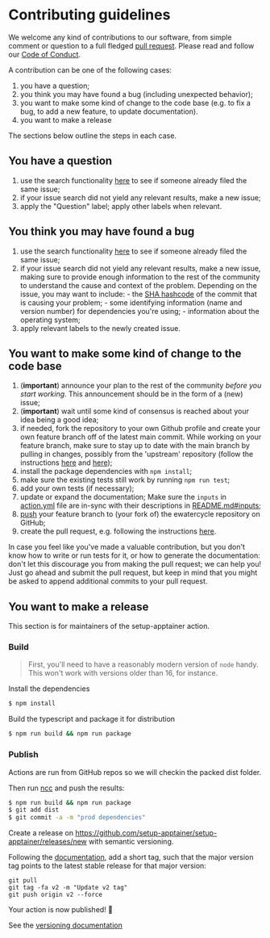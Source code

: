 # Contributing guidelines

We welcome any kind of contributions to our software, from simple
comment or question to a full fledged [pull
request](https://help.github.com/articles/about-pull-requests/). Please
read and follow our [Code of Conduct](CODE_OF_CONDUCT.md).

A contribution can be one of the following cases:

1. you have a question;
2. you think you may have found a bug (including unexpected behavior);
3. you want to make some kind of change to the code base (e.g. to fix a
    bug, to add a new feature, to update documentation).
4. you want to make a release

The sections below outline the steps in each case.

## You have a question

1. use the search functionality
    [here](https://github.com/setup-apptainer/setup-apptainer/issues) to see if
    someone already filed the same issue;
2. if your issue search did not yield any relevant results, make a new
    issue;
3. apply the \"Question\" label; apply other labels when relevant.

## You think you may have found a bug

1. use the search functionality
    [here](https://github.com/setup-apptainer/setup-apptainer/issues) to see if
    someone already filed the same issue;
2. if your issue search did not yield any relevant results, make a new
    issue, making sure to provide enough information to the rest of the
    community to understand the cause and context of the problem.
    Depending on the issue, you may want to include: - the [SHA
    hashcode](https://help.github.com/articles/autolinked-references-and-urls/#commit-shas)
    of the commit that is causing your problem; - some identifying
    information (name and version number) for dependencies you\'re
    using; - information about the operating system;
3. apply relevant labels to the newly created issue.

## You want to make some kind of change to the code base

1. (**important**) announce your plan to the rest of the community
    *before you start working*. This announcement should be in the form
    of a (new) issue;
2. (**important**) wait until some kind of consensus is reached about
    your idea being a good idea;
3. if needed, fork the repository to your own Github profile and create
    your own feature branch off of the latest main commit. While working
    on your feature branch, make sure to stay up to date with the main
    branch by pulling in changes, possibly from the \'upstream\'
    repository (follow the instructions
    [here](https://help.github.com/articles/configuring-a-remote-for-a-fork/)
    and [here](https://help.github.com/articles/syncing-a-fork/));
4. install the package dependencies with
    `npm install`;
5. make sure the existing tests still work by running `npm run test`;
6. add your own tests (if necessary);
7. update or expand the documentation; Make sure the `inputs` in [action.yml](action.yml) file are in-sync with their descriptions in [README.md#inputs](README.md#inputs);
8. [push](http://rogerdudler.github.io/git-guide/) your feature branch
    to (your fork of) the ewatercycle repository on GitHub;
9. create the pull request, e.g. following the instructions
    [here](https://help.github.com/articles/creating-a-pull-request/).

In case you feel like you\'ve made a valuable contribution, but you
don\'t know how to write or run tests for it, or how to generate the
documentation: don\'t let this discourage you from making the pull
request; we can help you! Just go ahead and submit the pull request, but
keep in mind that you might be asked to append additional commits to
your pull request.

## You want to make a release

This section is for maintainers of the setup-apptainer action.

### Build

> First, you'll need to have a reasonably modern version of `node` handy. This won't work with versions older than 16, for instance.

Install the dependencies  
```bash
$ npm install
```

Build the typescript and package it for distribution
```bash
$ npm run build && npm run package
```

### Publish

Actions are run from GitHub repos so we will checkin the packed dist folder. 

Then run [ncc](https://github.com/zeit/ncc) and push the results:
```bash
$ npm run build && npm run package
$ git add dist
$ git commit -a -m "prod dependencies"
```

Create a release on https://github.com/setup-apptainer/setup-apptainer/releases/new with semantic versioning.

Following the [documentation](https://github.com/actions/toolkit/blob/master/docs/action-versioning.md), add a short tag, such that the major version tag points to the latest stable release for that major version:
```
git pull
git tag -fa v2 -m "Update v2 tag"
git push origin v2 --force
```

Your action is now published! :rocket: 

See the [versioning documentation](https://github.com/actions/toolkit/blob/master/docs/action-versioning.md)
